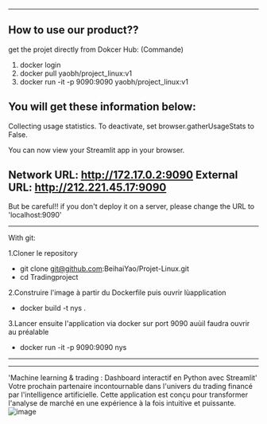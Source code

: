 **************************************************************************************************
How to use our product??
-------------------------------------------------------------------------------------------------------
get the projet directly from Dokcer Hub:
(Commande)

1. docker login
2. docker pull yaobh/project_linux:v1
3. docker run -it -p 9090:9090 yaobh/project_linux:v1

You will get these information below:
-------------------------------------------------------------------------------------------------------
Collecting usage statistics. To deactivate, set browser.gatherUsageStats to False.


  You can now view your Streamlit app in your browser.

  Network URL: http://172.17.0.2:9090
  External URL: http://212.221.45.17:9090
-------------------------------------------------------------------------------------------------------
But be careful!! if you don't deploy it on a server, please change the URL to 'localhost:9090'

***************************************************************************************************

With git: 

1.Cloner le repository

- git clone git@github.com:BeihaiYao/Projet-Linux.git
- cd Tradingproject

2.Construire l'image à partir du Dockerfile puis ouvrir lùapplication

- docker build -t nys .

3.Lancer ensuite l'application via docker sur port 9090 auùil faudra ouvrir au préalable

- docker run -it -p 9090:9090 nys

-------------------------------------------------------------------------------------------------------
-------------------------------------------------------------------------------------------------------
'Machine learning & trading : Dashboard interactif en Python avec Streamlit'
Votre prochain partenaire incontournable dans l'univers du trading financé par l'intelligence artificielle. 
Cette application est conçu pour transformer l'analyse de marché en une expérience à la fois intuitive et puissante.
![image](https://github.com/BeihaiYao/Projet-Linux/assets/153101259/49735679-eb0f-49ba-bead-1ed14729a895)

